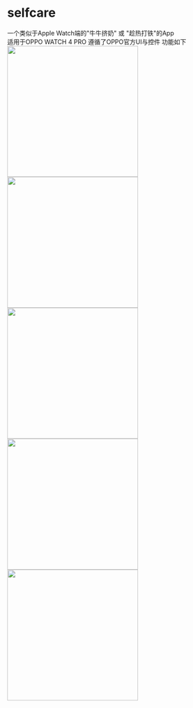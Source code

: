 # selfcare
一个类似于Apple Watch端的"牛牛挤奶" 或 "趁热打铁"的App      
适用于OPPO WATCH 4 PRO 遵循了OPPO官方UI与控件
功能如下  
<img src="https://github.com/user-attachments/assets/32cc55cf-f4bf-4f86-9b84-99efd200bba2" width="300">  <img src="https://github.com/user-attachments/assets/a0b68567-fcfa-4a1e-921e-62d0b655c949" width="300">
<img src="https://github.com/user-attachments/assets/a2729d58-1685-49fc-9d9c-ddfccc8e48e0" width="300">   <img src="https://github.com/user-attachments/assets/5e7f5d45-6c0a-423f-8ece-aa30b67c076e" width="300">
<img src="https://github.com/user-attachments/assets/dc2f7c1b-0a21-442d-a160-ab21942aa46e" width="300">

